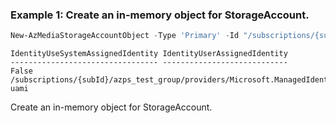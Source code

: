 ### Example 1: Create an in-memory object for StorageAccount.
```powershell
New-AzMediaStorageAccountObject -Type 'Primary' -Id "/subscriptions/{subId}/azps_test_group/providers/Microsoft.Storage/storageAccounts/azpssa" -IdentityUseSystemAssignedIdentity $False -IdentityUserAssignedIdentity "/subscriptions/{subId}/azps_test_group/providers/Microsoft.ManagedIdentity/userAssignedIdentities/azps-uami"
```

```output
IdentityUseSystemAssignedIdentity IdentityUserAssignedIdentity
--------------------------------- ----------------------------
False                             /subscriptions/{subId}/azps_test_group/providers/Microsoft.ManagedIdentity/userAssignedIdentities/azps-uami
```

Create an in-memory object for StorageAccount.